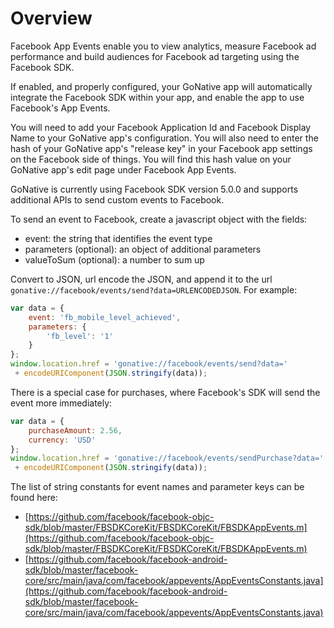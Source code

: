 # Overview

Facebook App Events enable you to view analytics, measure Facebook ad performance and build audiences for Facebook ad targeting using the Facebook SDK.

If enabled, and properly configured, your GoNative app will automatically integrate the Facebook SDK within your app, and enable the app to use Facebook's App Events.

You will need to add your Facebook Application Id and Facebook Display Name to your GoNative app's configuration. You will also need to enter the hash of your GoNative app's "release key" in your Facebook app settings on the Facebook side of things. You will find this hash value on your GoNative app's edit page under Facebook App Events.

GoNative is currently using Facebook SDK version 5.0.0 and supports additional APIs to send custom events to Facebook.

To send an event to Facebook, create a javascript object with the fields:

* event: the string that identifies the event type
* parameters \(optional\): an object of additional parameters
* valueToSum \(optional\): a number to sum up

Convert to JSON, url encode the JSON, and append it to the url `gonative://facebook/events/send?data=URLENCODEDJSON`. For example:

```javascript
var data = {
	event: 'fb_mobile_level_achieved',
	parameters: {
		'fb_level': '1'
	}
};
window.location.href = 'gonative://facebook/events/send?data='
 + encodeURIComponent(JSON.stringify(data));
```

There is a special case for purchases, where Facebook's SDK will send the event more immediately:

```javascript
var data = {
	purchaseAmount: 2.56,
	currency: 'USD'
};
window.location.href = 'gonative://facebook/events/sendPurchase?data='
 + encodeURIComponent(JSON.stringify(data));
```

The list of string constants for event names and parameter keys can be found here:

* [https://github.com/facebook/facebook-objc-sdk/blob/master/FBSDKCoreKit/FBSDKCoreKit/FBSDKAppEvents.m](https://github.com/facebook/facebook-objc-sdk/blob/master/FBSDKCoreKit/FBSDKCoreKit/FBSDKAppEvents.m)
* [https://github.com/facebook/facebook-android-sdk/blob/master/facebook-core/src/main/java/com/facebook/appevents/AppEventsConstants.java](https://github.com/facebook/facebook-android-sdk/blob/master/facebook-core/src/main/java/com/facebook/appevents/AppEventsConstants.java)

